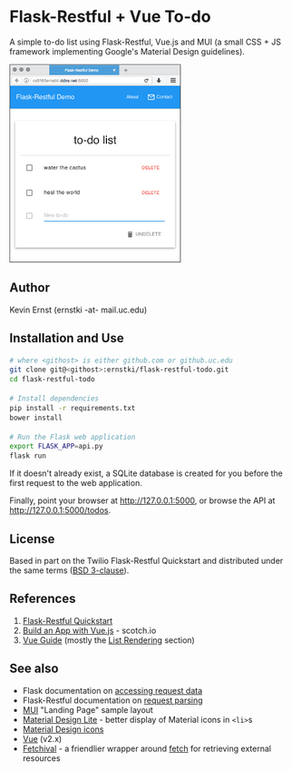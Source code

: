 # Flask-Restful + Vue To-do

A simple to-do list using Flask-Restful, Vue.js and MUI (a small CSS + JS
framework implementing Google's Material Design guidelines).

![](screenshot.png)

## Author

Kevin Ernst (ernstki -at- mail.uc.edu)

## Installation and Use

```bash
# where <githost> is either github.com or github.uc.edu
git clone git@<githost>:ernstki/flask-restful-todo.git
cd flask-restful-todo

# Install dependencies
pip install -r requirements.txt
bower install

# Run the Flask web application
export FLASK_APP=api.py
flask run
```

If it doesn't already exist, a SQLite database is created for you before the
first request to the web application.

Finally, point your browser at <http://127.0.0.1:5000>, or browse the API at
<http://127.0.0.1:5000/todos>.

## License

Based in part on the Twilio Flask-Restful Quickstart and distributed under the
same terms ([BSD 3-clause](LICENSE.txt)).

## References

1. [Flask-Restful Quickstart][frqs]
2. [Build an App with Vue.js][scotchio] - scotch.io
3. [Vue Guide][vueguide] (mostly the [List Rendering][vuelists] section)

## See also

* Flask documentation on [accessing request data][flask]
* Flask-Restful documentation on [request parsing][fr]
* [MUI][] "Landing Page" sample layout
* [Material Design Lite][mdl] - better display of Material icons in `<li>`s
* [Material Design icons][mdicons]
* [Vue][] (v2.x)
* [Fetchival][] - a friendlier wrapper around [fetch][] for retrieving external
  resources

[flask]: http://flask.pocoo.org/docs/0.12/quickstart/#accessing-request-data
[fr]: https://flask-restful.readthedocs.io/en/0.3.5/reqparse.html
[mui]: https://www.muicss.com/docs/v1/example-layouts/landing-page
[mdl]: https://getmdl.io/started/index.html
[mdicons]: https://material.io/icons
[vue]: https://vuejs.org/
[vueguide]: https://vuejs.org/v2/guide/
[vuelists]: https://vuejs.org/v2/guide/list.html
[fetchival]: https://github.com/typicode/fetchival
[fetch]: https://github.com/github/fetch
[frqs]: https://flask-restful.readthedocs.io/en/latest/quickstart.html
[scotchio]: https://scotch.io/tutorials/build-an-app-with-vue-js-a-lightweight-alternative-to-angularjs
